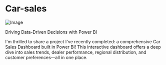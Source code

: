 # Car-sales
![Image](https://github.com/user-attachments/assets/f7b990fb-9e84-40ee-ba0e-531f17df44ec)

Driving Data-Driven Decisions with Power BI

<bz>

I'm thrilled to share a project I've recently completed: a comprehensive Car Sales Dashboard built in Power BI!
This interactive dashboard offers a deep dive into sales trends, dealer performance, regional distribution, and customer preferences—all in one place.
